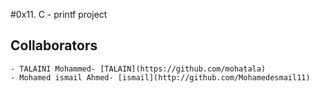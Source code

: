 #0x11. C - printf project

## Collaborators

    - TALAINI Mohammed- [TALAIN](https://github.com/mohatala)
    - Mohamed ismail Ahmed- [ismail](http://github.com/Mohamedesmail11)



